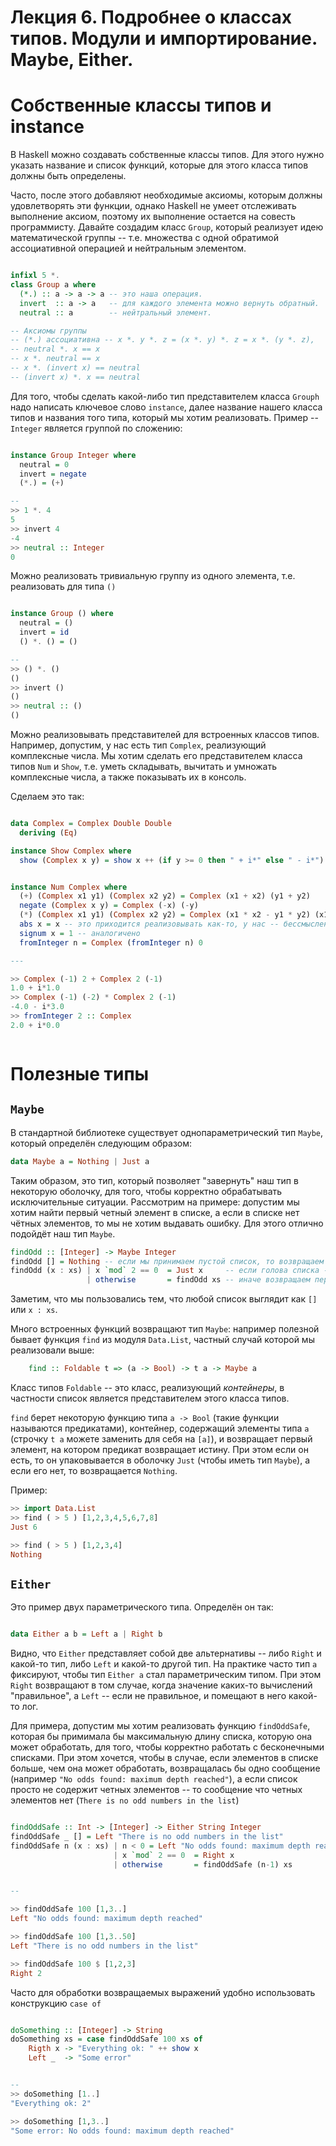 
# Лекция 6. Подробнее о классах типов. Модули и импортирование. Maybe, Either. 


# Собственные классы типов и instance

В Haskell можно создавать собственные классы типов. Для этого нужно указать название и список функций, которые для этого класса типов должны быть определены. 

Часто, после этого добавляют необходимые аксиомы, которым должны удовлетворять эти функции, однако Haskell не умеет отслеживать выполнение аксиом, поэтому их выполнение остается на совесть программисту. Давайте создадим класс `Group`, который реализует идею математической группы -- т.е. множества с одной обратимой ассоциативной операцией и нейтральным элементом. 

```Haskell

infixl 5 *.
class Group a where
  (*.) :: a -> a -> a -- это наша операция.
  invert  :: a -> a   -- для каждого элемента можно вернуть обратный.
  neutral :: a        -- нейтральный элемент.

-- Аксиомы группы
-- (*.) ассоциативна -- x *. y *. z = (x *. y) *. z = x *. (y *. z),
-- neutral *. x == x
-- x *. neutral == x
-- x *. (invert x) == neutral
-- (invert x) *. x == neutral

```

Для того, чтобы сделать какой-либо тип представителем класса `Grouph` надо написать ключевое слово `instance`, далее название нашего класса типов и названия того типа, который мы хотим реализовать. Пример -- `Integer` является группой по сложению:

```Haskell

instance Group Integer where
  neutral = 0
  invert = negate
  (*.) = (+)

--
>> 1 *. 4
5
>> invert 4
-4
>> neutral :: Integer
0

```

Можно реализовать тривиальную группу из одного элемента, т.е. реализовать для типа `()`

```Haskell

instance Group () where
  neutral = ()
  invert = id
  () *. () = ()

--
>> () *. ()
()
>> invert ()
()
>> neutral :: ()
()

```

Можно реализовывать представителей для встроенных классов типов. Например, допустим, у нас есть тип `Complex`, реализующий комплексные числа. Мы хотим сделать его представителем класса типов `Num` и `Show`, т.е. уметь складывать, вычитать и умножать комплексные числа, а также показывать их в консоль.

Сделаем это так:


```Haskell

data Complex = Complex Double Double
  deriving (Eq)

instance Show Complex where
  show (Complex x y) = show x ++ (if y >= 0 then " + i*" else " - i*") ++ show (abs y) -- реализация красивого Show для комплексных чисел.


instance Num Complex where
  (+) (Complex x1 y1) (Complex x2 y2) = Complex (x1 + x2) (y1 + y2)
  negate (Complex x y) = Complex (-x) (-y)
  (*) (Complex x1 y1) (Complex x2 y2) = Complex (x1 * x2 - y1 * y2) (x1 * y2 + x2* y1 ) 
  abs x = x -- это приходится реализовывать как-то, у нас -- бессмысленно.
  signum x = 1 -- аналогичено
  fromInteger n = Complex (fromInteger n) 0 

---

>> Complex (-1) 2 + Complex 2 (-1)
1.0 + i*1.0
>> Complex (-1) (-2) * Complex 2 (-1)
-4.0 - i*3.0
>> fromInteger 2 :: Complex 
2.0 + i*0.0



```


# Полезные типы

## `Maybe`

В стандартной библиотеке существует однопараметрический тип `Maybe`, который определён следующим образом:

```Haskell
data Maybe a = Nothing | Just a

```

Таким образом, это тип, который позволяет "завернуть" наш тип в некоторую оболочку, для того, чтобы корректно обрабатывать исключительные ситуации. Рассмотрим на примере:
допустим мы хотим найти первый четный элемент в списке, а если в списке нет чётных элементов, то мы не хотим выдавать ошибку. Для этого отлично подойдёт наш тип `Maybe`.

```Haskell
findOdd :: [Integer] -> Maybe Integer
findOdd [] = Nothing -- если мы принимаем пустой список, то возвращаем Nothing
findOdd (x : xs) | x `mod` 2 == 0  = Just x     -- если голова списка -- четный элемент, то возвращаем его.
                 | otherwise       = findOdd xs -- иначе возвращаем первый четный элемент хвоста нашего списка.

```

Заметим, что мы пользовались тем, что любой список выглядит как `[]` или `x : xs`. 

Много встроенных функций возвращают тип `Maybe`: например полезной бывает функция `find` из модуля `Data.List`, частный случай которой мы реализовали выше:

```Haskell
	find :: Foldable t => (a -> Bool) -> t a -> Maybe a
```
 
Класс типов `Foldable` -- это класс, реализующий *контейнеры*, в частности список является представителем этого класса типов. 

`find` берет некоторую функцию типа `a -> Bool` (такие функции называются предикатами), контейнер, содержащий элементы типа `a` (строчку `t a` можете заменить для себя на `[a]`), и возвращает первый элемент, на котором предикат возвращает истину. При этом если он есть, то он упаковывается в оболочку `Just` (чтобы иметь тип `Maybe`), а если его нет, то возвращается `Nothing`.

Пример:

```Haskell
>> import Data.List
>> find ( > 5 ) [1,2,3,4,5,6,7,8]
Just 6

>> find ( > 5 ) [1,2,3,4] 
Nothing

```

## `Either`

Это пример двух параметрического типа. Определён он так:

```Haskell

data Either a b = Left a | Right b

```

Видно, что `Either` представляет собой две альтернативы -- либо `Right` и какой-то тип, либо `Left` и какой-то другой тип. На практике часто тип `a` фиксируют, чтобы тип `Either a` стал параметрическим типом. При этом `Right` возвращают в том случае, когда значение каких-то вычислений "правильное", а `Left` -- если не правильное, и помещают в него какой-то лог. 

Для примера, допустим мы хотим реализовать функцию `findOddSafe`, которая бы примимала бы максимальную длину списка, которую она может обработать, для того, чтобы корректно работать с бесконечными списками. При этом хочется, чтобы в случае, если элементов в списке больше, чем она может обработать, возвращалась бы одно сообщение (например `"No odds found: maximum depth reached"`), а если список просто не содержит четных элементов -- то сообщение что четных элементов нет (`There is no odd numbers in the list`)


```Haskell

findOddSafe :: Int -> [Integer] -> Either String Integer
findOddSafe _ [] = Left "There is no odd numbers in the list"
findOddSafe n (x : xs) | n < 0 = Left "No odds found: maximum depth reached" 
					   | x `mod` 2 == 0  = Right x
                 	   | otherwise       = findOddSafe (n-1) xs


--

>> findOddSafe 100 [1,3..]
Left "No odds found: maximum depth reached"

>> findOddSafe 100 [1,3..50]
Left "There is no odd numbers in the list"

>> findOddSafe 100 $ [1,2,3] 
Right 2

```


Часто для обработки возвращаемых выражений удобно использовать конструкцию `case of`

```Haskell

doSomething :: [Integer] -> String
doSomething xs = case findOddSafe 100 xs of
	Rigth x -> "Everything ok: " ++ show x
	Left _  -> "Some error"


--
>> doSomething [1..]
"Everything ok: 2"

>> doSomething [1,3..]
"Some error: No odds found: maximum depth reached"


```




